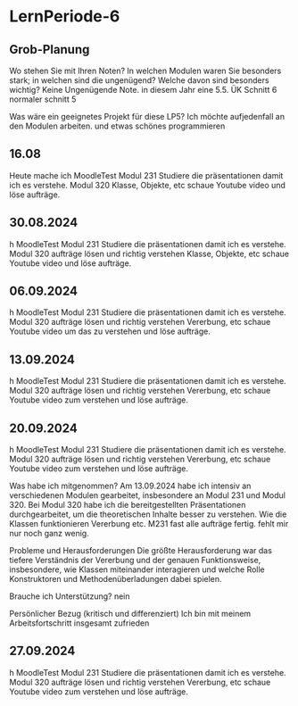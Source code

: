 # LernPeriode-6


## Grob-Planung
Wo stehen Sie mit Ihren Noten? In welchen Modulen waren Sie besonders stark; in welchen sind die ungenügend? Welche davon sind besonders wichtig? Keine Ungenügende Note. 
in diesem Jahr eine 5.5. ÜK Schnitt 6 normaler schnitt 5

Was wäre ein geeignetes Projekt für diese LP5? Ich möchte aufjedenfall an den Modulen arbeiten. und etwas schönes programmieren

## 16.08
Heute mache ich MoodleTest Modul 231
Studiere die präsentationen damit ich es verstehe. Modul 320
Klasse, Objekte, etc
schaue Youtube video und löse aufträge.


## 30.08.2024
h MoodleTest Modul 231
Studiere die präsentationen damit ich es verstehe. Modul 320 aufträge lösen und richtig verstehen
Klasse, Objekte, etc
schaue Youtube video und löse aufträge.


## 06.09.2024
h MoodleTest Modul 231
Studiere die präsentationen damit ich es verstehe. Modul 320 aufträge lösen und richtig verstehen
Vererbung, etc
schaue Youtube video um das zu verstehen und löse aufträge.


## 13.09.2024
h MoodleTest Modul 231
Studiere die präsentationen damit ich es verstehe. Modul 320 aufträge lösen und richtig verstehen
Vererbung, etc
schaue Youtube video zum verstehen und löse aufträge.


## 20.09.2024
h MoodleTest Modul 231
Studiere die präsentationen damit ich es verstehe. Modul 320 aufträge lösen und richtig verstehen
Vererbung, etc
schaue Youtube video zum verstehen und löse aufträge.

Was habe ich mitgenommen?
Am 13.09.2024 habe ich intensiv an verschiedenen Modulen gearbeitet, insbesondere an Modul 231 und Modul 320. Bei Modul 320 habe ich die bereitgestellten Präsentationen durchgearbeitet, um die theoretischen Inhalte besser zu verstehen. Wie die Klassen funktionieren Vererbung etc. M231 fast alle aufträge fertig. fehlt mir nur noch ganz wenig.

Probleme und Herausforderungen
Die größte Herausforderung war das tiefere Verständnis der Vererbung und der genauen Funktionsweise, insbesondere, wie Klassen miteinander interagieren und welche Rolle Konstruktoren und Methodenüberladungen dabei spielen. 


Brauche ich Unterstützung?
nein


Persönlicher Bezug (kritisch und differenziert)
Ich bin mit meinem Arbeitsfortschritt insgesamt zufrieden





## 27.09.2024
h MoodleTest Modul 231
Studiere die präsentationen damit ich es verstehe. Modul 320 aufträge lösen und richtig verstehen
Vererbung, etc
schaue Youtube video zum verstehen und löse aufträge.










